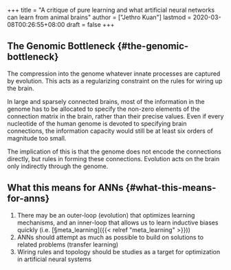 +++
title = "A critique of pure learning and what artificial neural networks can learn from animal brains"
author = ["Jethro Kuan"]
lastmod = 2020-03-08T00:26:55+08:00
draft = false
+++

## The Genomic Bottleneck {#the-genomic-bottleneck}

The compression into the genome whatever innate processes are captured
by evolution. This acts as a regularizing constraint on the rules for
wiring up the brain.

In large and sparsely connected brains, most of the information in the
genome has to be allocated to specify the non-zero elements of the
connection matrix in the brain, rather than their precise values. Even
if every nucleotide of the human genome is devoted to specifying brain
connections, the information capacity would still be at least six
orders of magnitude too small.

The implication of this is that the genome does not encode the
connections directly, but rules in forming these connections.
Evolution acts on the brain only indirectly through the genome.


## What this means for ANNs {#what-this-means-for-anns}

1.  There may be an outer-loop (evolution) that optimizes learning
    mechanisms, and an inner-loop that allows us to learn inductive
    biases quickly (i.e. [§meta\_learning]({{< relref "meta_learning" >}}))
2.  ANNs should attempt as much as possible to build on solutions to
    related problems (transfer learning)
3.  Wiring rules and topology should be studies as a target for
    optimization in artificial neural systems
